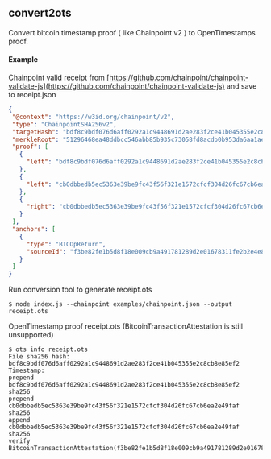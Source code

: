## convert2ots
Convert bitcoin timestamp proof ( like Chainpoint v2 ) to OpenTimestamps proof.

#### Example
Chainpoint valid receipt from [https://github.com/chainpoint/chainpoint-validate-js](https://github.com/chainpoint/chainpoint-validate-js) and save to receipt.json
```json
{
 "@context": "https://w3id.org/chainpoint/v2",
 "type": "ChainpointSHA256v2",
 "targetHash": "bdf8c9bdf076d6aff0292a1c9448691d2ae283f2ce41b045355e2c8cb8e85ef2",
 "merkleRoot": "51296468ea48ddbcc546abb85b935c73058fd8acdb0b953da6aa1ae966581a7a",
 "proof": [
   {
     "left": "bdf8c9bdf076d6aff0292a1c9448691d2ae283f2ce41b045355e2c8cb8e85ef2"
   },
   {
     "left": "cb0dbbedb5ec5363e39be9fc43f56f321e1572cfcf304d26fc67cb6ea2e49faf"
   },
   {
     "right": "cb0dbbedb5ec5363e39be9fc43f56f321e1572cfcf304d26fc67cb6ea2e49faf"
   }
 ],
 "anchors": [
   {
     "type": "BTCOpReturn",
     "sourceId": "f3be82fe1b5d8f18e009cb9a491781289d2e01678311fe2b2e4e84381aafadee"
   }
 ]
}
```
Run conversion tool to generate receipt.ots
```
$ node index.js --chainpoint examples/chainpoint.json --output receipt.ots
```
OpenTimestamp proof receipt.ots (BitcoinTransactionAttestation is still unsupported)
```
$ ots info receipt.ots
File sha256 hash: bdf8c9bdf076d6aff0292a1c9448691d2ae283f2ce41b045355e2c8cb8e85ef2
Timestamp:
prepend bdf8c9bdf076d6aff0292a1c9448691d2ae283f2ce41b045355e2c8cb8e85ef2
sha256
prepend cb0dbbedb5ec5363e39be9fc43f56f321e1572cfcf304d26fc67cb6ea2e49faf
sha256
append cb0dbbedb5ec5363e39be9fc43f56f321e1572cfcf304d26fc67cb6ea2e49faf
sha256
verify BitcoinTransactionAttestation(f3be82fe1b5d8f18e009cb9a491781289d2e01678311fe2b2e4e84381aafadee)
```
